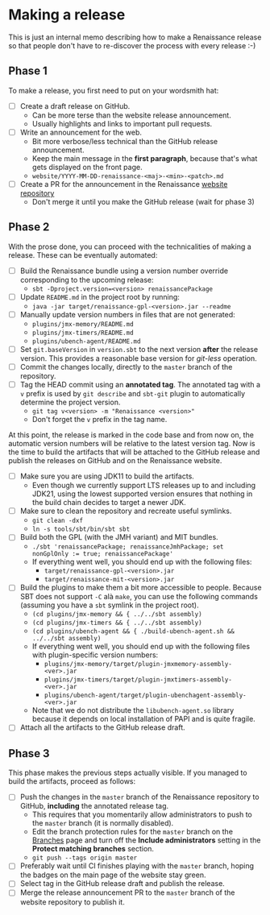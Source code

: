# Making a release

This is just an internal memo describing how to make a Renaissance
release so that people don't have to re-discover the process with
every release :-)

## Phase 1

To make a release, you first need to put on your wordsmith hat:

- [ ] Create a draft release on GitHub.
  - Can be more terse than the website release announcement.
  - Usually highlights and links to important pull requests.
- [ ] Write an announcement for the web.
  - Bit more verbose/less technical than the GitHub release announcement.
  - Keep the main message in the **first paragraph**, because that's
    what gets displayed on the front page.
  - `website/YYYY-MM-DD-renaissance-<maj>-<min>-<patch>.md`
- [ ] Create a PR for the announcement in the Renaissance
    [website repository](https://github.com/renaissance-benchmarks/renaissance-benchmarks.github.io)
  - Don't merge it until you make the GitHub release (wait for phase 3)

## Phase 2

With the prose done, you can proceed with the technicalities of
making a release. These can be eventually automated:

- [ ] Build the Renaissance bundle using a version number
  override corresponding to the upcoming release:
  - `sbt -Dproject.version=<version> renaissancePackage`
- [ ] Update `README.md` in the project root by running:
  - `java -jar target/renaissance-gpl-<version>.jar --readme`
- [ ] Manually update version numbers in files that are not generated:
  - `plugins/jmx-memory/README.md`
  - `plugins/jmx-timers/README.md`
  - `plugins/ubench-agent/README.md`
- [ ] Set `git.baseVersion` in `version.sbt` to the next version **after**
  the release version. This provides a reasonable base version for 
  *git-less* operation.
- [ ] Commit the changes locally, directly to the `master` branch
  of the repository.
- [ ] Tag the HEAD commit using an **annotated tag**. The annotated
  tag with a `v` prefix is used by `git describe` and `sbt-git` plugin to
  automatically determine the project version.
  - `git tag v<version> -m "Renaissance <version>"`
  - Don't forget the `v` prefix in the tag name.

At this point, the release is marked in the code base and from now on, the
automatic version numbers will be relative to the latest version tag. Now
is the time to build the artifacts that will be attached to the GitHub release
and publish the releases on GitHub and on the Renaissance website.

- [ ] Make sure you are using JDK11 to build the artifacts.
  - Even though we currently support LTS releases up to and including JDK21,
    using the lowest supported version ensures that nothing in the build chain
    decides to target a newer JDK.
- [ ] Make sure to clean the repository and recreate useful symlinks.
  - `git clean -dxf`
  - `ln -s tools/sbt/bin/sbt sbt`
- [ ] Build both the GPL (with the JMH variant) and MIT bundles.
  - `./sbt 'renaissancePackage; renaissanceJmhPackage; set nonGplOnly := true; renaissancePackage'`
  - If everything went well, you should end up with the following files:
    - `target/renaissance-gpl-<version>.jar`
    - `target/renaissance-mit-<version>.jar`
- [ ] Build the plugins to make them a bit more accessible to people. Because
  SBT does not support `-C` alà `make`, you can use the following commands
  (assuming you have a `sbt` symlink in the project root).
  - `(cd plugins/jmx-memory && { ../../sbt assembly)`
  - `(cd plugins/jmx-timers && { ../../sbt assembly)`
  - `(cd plugins/ubench-agent && { ./build-ubench-agent.sh && ../../sbt assembly)`
  - If everything went well, you should end up with the following files
    with plugin-specific version numbers:
    - `plugins/jmx-memory/target/plugin-jmxmemory-assembly-<ver>.jar`
    - `plugins/jmx-timers/target/plugin-jmxtimers-assembly-<ver>.jar`
    - `plugins/ubench-agent/target/plugin-ubenchagent-assembly-<ver>.jar`
  - Note that we do not distribute the `libubench-agent.so` library because
    it depends on local installation of PAPI and is quite fragile.
- [ ] Attach all the artifacts to the GitHub release draft.

## Phase 3

This phase makes the previous steps actually visible. If you managed to
build the artifacts, proceed as follows:

- [ ] Push the changes in the `master` branch of the Renaissance repository
  to GitHub, **including** the annotated release tag.
  - This requires that you momentarily allow administrators to push
    to the `master` branch (it is normally disabled).
  - Edit the branch protection rules for the `master` branch on the
    [Branches](https://github.com/renaissance-benchmarks/renaissance/settings/branches)
    page and turn off the **Include administrators** setting in the 
    **Protect matching branches** section.
  - `git push --tags origin master`
- [ ] Preferably wait until CI finishes playing with the `master` branch,
  hoping the badges on the main page of the website stay green.
- [ ] Select tag in the GitHub release draft and publish the release.
- [ ] Merge the release announcement PR to the `master` branch
  of the website repository to publish it.
